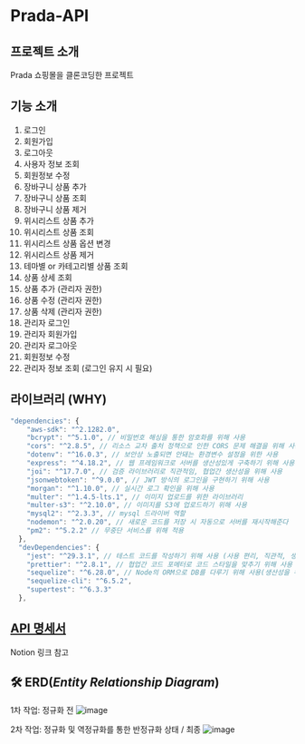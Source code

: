 # Prada-API

## 프로젝트 소개
Prada 쇼핑몰을 클론코딩한 프로젝트

## 기능 소개
1. 로그인
2. 회원가입
3. 로그아웃
4. 사용자 정보 조회
5. 회원정보 수정
6. 장바구니 상품 추가
7. 장바구니 상품 조회
8. 장바구니 상품 제거
9. 위시리스트 상품 추가
10. 위시리스트 상품 조회
11. 위시리스트 상품 옵션 변경
12. 위시리스트 상품 제거
13. 테마별 or 카테고리별 상품 조회
14. 상품 상세 조회
15. 상품 추가 (관리자 권한)
16. 상품 수정 (관리자 권한)
17. 상품 삭제 (관리자 권한)
18. 관리자 로그인
19. 관리자 회원가입
20. 관리자 로그아웃
21. 회원정보 수정
22. 관리자 정보 조회 (로그인 유지 시 필요)

## 라이브러리 (WHY)
```js
"dependencies": {
    "aws-sdk": "^2.1282.0",
    "bcrypt": "^5.1.0", // 비밀번호 해싱을 통한 암호화를 위해 사용
    "cors": "^2.8.5", // 리소스 교차 출처 정책으로 인한 CORS 문제 해결을 위해 사용 (허용할 도메인 설정)
    "dotenv": "^16.0.3", // 보안상 노출되면 안돼는 환경변수 설정을 위한 사용
    "express": "^4.18.2", // 웹 프레임워크로 서버를 생산성있게 구축하기 위해 사용
    "joi": "^17.7.0", // 검증 라이브러리로 직관적임, 협업간 생산성을 위해 사용
    "jsonwebtoken": "^9.0.0", // JWT 방식의 로그인을 구현하기 위해 사용
    "morgan": "^1.10.0", // 실시간 로그 확인을 위해 사용
    "multer": "^1.4.5-lts.1", // 이미지 업로드를 위한 라이브러리
    "multer-s3": "^2.10.0", // 이미지를 S3에 업로드하기 위해 사용
    "mysql2": "^2.3.3", // mysql 드라이버 역할
    "nodemon": "^2.0.20", // 새로운 코드를 저장 시 자동으로 서버를 재시작해준다
    "pm2": "^5.2.2" // 무중단 서비스를 위해 적용
  },
  "devDependencies": {
    "jest": "^29.3.1", // 테스트 코드를 작성하기 위해 사용 (사용 편리, 직관적, 생산성)
    "prettier": "^2.8.1", // 협업간 코드 포메터로 코드 스타일을 맞추기 위해 사용
    "sequelize": "^6.28.0", // Node의 ORM으로 DB를 다루기 위해 사용(생산성을 위함)
    "sequelize-cli": "^6.5.2",
    "supertest": "^6.3.3"
  },
```

## [API 명세서](https://planet-aletopelta-fbc.notion.site/da308a52ddc04dac86d38b4a1dfbc7a6?v=26e4e278cce0482b936cbef5def5b9a0)
Notion 링크 참고
<br>

## 🛠 ERD(***Entity Relationship Diagram***)

1차 작업: 정규화 전
![image](https://user-images.githubusercontent.com/61128538/218357160-7dbc7977-8ba4-4975-98d7-0251c6f9c34e.png)


2차 작업: 정규화 및 역정규화를 통한 반정규화 상태 / 최종
![image](https://user-images.githubusercontent.com/61128538/218357214-162ea1cf-8a47-4ad7-bd77-ed25bfeabfa3.png)

